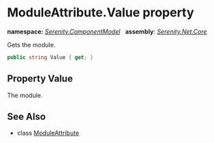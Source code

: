# ModuleAttribute.Value property
**namespace:** *[Serenity.ComponentModel](../../README.md#serenity.componentmodel-namespace)*   **assembly**: *[Serenity.Net.Core](../../README.md)*

Gets the module.

```csharp
public string Value { get; }
```

## Property Value

The module.

## See Also

* class [ModuleAttribute](../ModuleAttribute.md)
